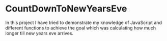 # CountDownToNewYearsEve
In this project I have tried to demonstrate my knowledge of JavaScript and different functions to achieve the goal which was calculating how much longer till new years eve arrives.
